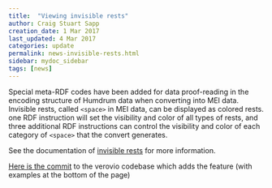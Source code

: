 ```yaml
---
title:  "Viewing invisible rests"
author: Craig Stuart Sapp
creation_date: 1 Mar 2017
last_updated: 4 Mar 2017
categories: update
permalink: news-invisible-rests.html
sidebar: mydoc_sidebar
tags: [news]
---
```


Special meta-RDF codes have been added for data proof-reading in
the encoding structure of Humdrum data when converting into MEI data.
Invisible rests, called `<space>` in MEI data, can be displayed as colored 
rests.  one RDF instruction will set the visibility and color of all types
of rests, and three additional RDF instructions can control the 
visibility and color of each category of `<space>` that the convert
generates.

See the documentation of [invisible rests](/humdrum/invisible_rests) for more
information.

[Here is the
commit](https://github.com/rism-ch/verovio/commit/ab44b7bfffb6869e372943c66c1a3ecd5975d534)
to the verovio codebase which adds the feature (with examples at
the bottom of the page)

